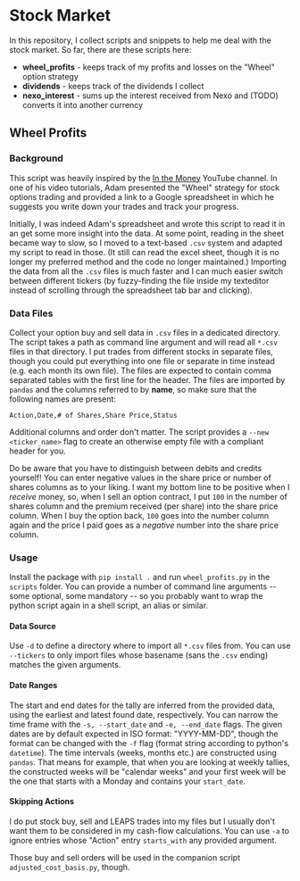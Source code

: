 # Stock Market

In this repository, I collect scripts and snippets to help me deal with the stock market.
So far, there are these scripts here:

- **wheel_profits** - keeps track of my profits and losses on the "Wheel" option strategy
- **dividends** - keeps track of the dividends I collect
- **nexo_interest** - sums up the interest received from Nexo and (TODO) converts it into another
  currency

## Wheel Profits

### Background

This script was heavily inspired by the
[In the Money](https://www.youtube.com/channel/UCfMiRVQJuTj3NpZZP1tKShQ) YouTube channel.
In one of his video tutorials, Adam presented the "Wheel" strategy for stock options trading
and provided a link to a Google spreadsheet in which he suggests you write down your trades
and track your progress.

Initially, I was indeed Adam's spreadsheet and wrote this script to read it in an get some more
insight into the data. At some point, reading in the sheet became way to slow, so I moved
to a text-based `.csv` system and adapted my script to read in those.
(It still can read the excel sheet, though it is no longer my preferred method and the code
no longer maintained.)
Importing the data from all the `.csv` files is much faster and I can much easier switch between
different tickers (by fuzzy-finding the file inside my texteditor instead of scrolling through the
spreadsheet tab bar and clicking).

### Data Files

Collect your option buy and sell data in `.csv` files in a dedicated directory.
The script takes a path as command line argument and will read all `*.csv` files in that directory.
I put trades from different stocks in separate files, though you could put everything into one file
or separate in time instead (e.g. each month its own file).
The files are expected to contain comma separated tables with the first line for the header.
The files are imported by `pandas` and the columns referred to by **name**, so make sure that the
following names are present:
```
Action,Date,# of Shares,Share Price,Status
```
Additional columns and order don't matter.
The script provides a `--new <ticker_name>` flag to create an otherwise empty file with a compliant
header for you.

Do be aware that you have to distinguish between debits and credits yourself!
You can enter negative values in the share price or number of shares columns as to your liking.
I want my bottom line to be positive when I *receive* money, so, when I sell an option contract,
I put `100` in the number of shares column and the premium received (per share) into the
share price column. When I buy the option back, `100` goes into the number column again and the
price I paid goes as a *negative* number into the share price column.

### Usage

Install the package with `pip install .` and run `wheel_profits.py` in the `scripts` folder.
You can provide a number of command line arguments -- some optional, some mandatory -- so you
probably want to wrap the python script again in a shell script, an alias or similar.

#### Data Source

Use `-d` to define a directory where to import all `*.csv` files from.
You can use `--tickers` to only import files whose basename (sans the `.csv` ending) matches the
given arguments.

#### Date Ranges

The start and end dates for the tally are inferred from the provided data,
using the earliest and latest found date, respectively.
You can narrow the time frame with the `-s, --start_date` and `-e, --end_date` flags.
The given dates are by default expected in ISO format: "YYYY-MM-DD", though the format can be
changed with the `-f` flag (format string according to python's `datetime`).
The time intervals (weeks, months etc.) are constructed using `pandas`.
That means for example, that when you are looking at weekly tallies, the constructed weeks will be
"calendar weeks" and your first week will be the one that starts with a Monday and contains your
`start_date`.

#### Skipping Actions

I do put stock buy, sell and LEAPS trades into my files but I usually don't want them to be
considered in my cash-flow calculations.
You can use `-a` to ignore entries whose "Action" entry `starts_with` any provided argument.

Those buy and sell orders will be used in the companion script `adjusted_cost_basis.py`, though.
